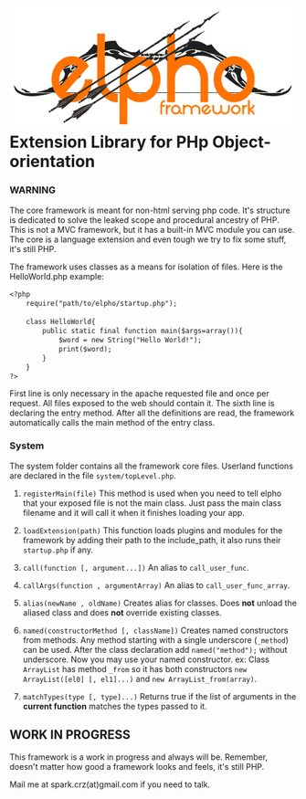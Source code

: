 ![alt text][logo]
Extension Library for PHp Object-orientation
============================================

### WARNING
The core framework is meant for non-html serving php code.
It's structure is dedicated to solve the leaked scope and procedural ancestry of PHP.
This is not a MVC framework, but it has a built-in MVC module you can use.
The core is a language extension and even tough we try to fix some stuff, it's still PHP.

The framework uses classes as a means for isolation of files.
Here is the HelloWorld.php example:

    <?php
        require("path/to/elpho/startup.php");

        class HelloWorld{
            public static final function main($args=array()){
                $word = new String("Hello World!");
                print($word);
            }
        }
    ?>
First line is only necessary in the apache requested file and once per request. All files exposed to the web should contain it.
The sixth line is declaring the entry method. After all the definitions are read, the framework automatically calls the main method of the entry class.

### System
The system folder contains all the framework core files.
Userland functions are declared in the file `system/topLevel.php`.

1. `registerMain(file)`
This method is used when you need to tell elpho that your exposed file is not the main class.
Just pass the main class filename and it will call it when it finishes loading your app.

2. `loadExtension(path)`
This function loads plugins and modules for the framework by adding their path to the include_path, it also runs their `startup.php` if any.

3. `call(function [, argument...])`
An alias to `call_user_func`.

4. `callArgs(function , argumentArray)`
An alias to `call_user_func_array`.

5. `alias(newName , oldName)`
Creates alias for classes. Does **not** unload the aliased class and does **not** override existing classes.

6. `named(constructorMethod [, className])`
Creates named constructors from methods.
Any method starting with a single underscore (`_method`) can be used. After the class declaration add `named("method");` without underscore.
Now you may use your named constructor. ex: Class `ArrayList` has method `_from` so it has both constructors `new ArrayList([el0] [, el1]...)` and `new ArrayList_from(array)`.

7. `matchTypes(type [, type]...)`
Returns true if the list of arguments in the **current function** matches the types passed to it.

## WORK IN PROGRESS
This framework is a work in progress and always will be.
Remember, doesn't matter how good a framework looks and feels, it's still PHP.

Mail me at spark.crz(at)gmail.com if you need to talk.

[logo]: https://raw.githubusercontent.com/SparK-Cruz/elpho/master/logo.png
